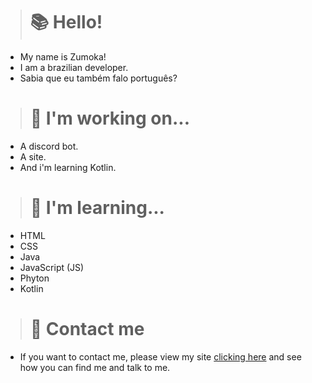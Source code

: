 > # 📚 Hello!
* My name is Zumoka!
* I am a brazilian developer.
* Sabia que eu também falo português?
> # 🧹 I'm working on...
* A discord bot.
* A site.
* And i'm learning Kotlin.
> # 🍪 I'm learning...
* HTML
* CSS
* Java
* JavaScript (JS)
* Phyton
* Kotlin
> # 📩 Contact me
* If you want to contact me, please view my site <a href="zumoka.github.io">clicking here</a> and see how you can find me and talk to me.
